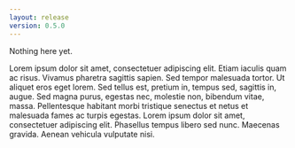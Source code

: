 ```yaml
---
layout: release
version: 0.5.0
---
```


Nothing here yet.

Lorem ipsum dolor sit amet, consectetuer adipiscing elit. Etiam iaculis quam ac risus. Vivamus pharetra sagittis sapien. Sed tempor malesuada tortor. Ut aliquet eros eget lorem. Sed tellus est, pretium in, tempus sed, sagittis in, augue. Sed magna purus, egestas nec, molestie non, bibendum vitae, massa. Pellentesque habitant morbi tristique senectus et netus et malesuada fames ac turpis egestas. Lorem ipsum dolor sit amet, consectetuer adipiscing elit. Phasellus tempus libero sed nunc. Maecenas gravida. Aenean vehicula vulputate nisi.
